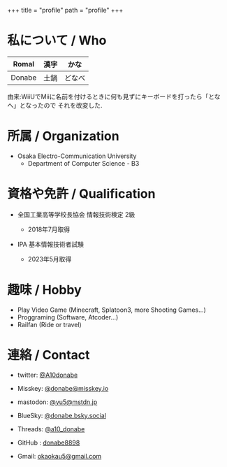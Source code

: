 +++
title = "profile"
path = "profile"
+++

# 私について / Who

|Romal|漢字|かな|
|:-:|:--:|:--:|
|Donabe|土鍋|どなべ|

由来:WiiUでMiiに名前を付けるときに何も見ずにキーボードを打ったら「となへ」となったので
それを改変した.

# 所属 / Organization

- Osaka Electro-Communication University
    - Department of Computer Science - B3
# 資格や免許 / Qualification

- 全国工業高等学校長協会 情報技術検定 2級
    - 2018年7月取得

- IPA 基本情報技術者試験
    - 2023年5月取得


# 趣味 / Hobby

- Play Video Game (Minecraft, Splatoon3, more Shooting Games...)
- Proggraming (Software, Atcoder...)
- Railfan (Ride or travel)

# 連絡 / Contact

- twitter: [@A10donabe](https://twitter.com/A10donabe)

- Misskey: [@donabe@misskey.io](https://misskey.io/@donabe)

- mastodon: [@yu5@mstdn.jp](https://mstdn.jp/@yu5)

- BlueSky: [@donabe.bsky.social](https://bsky.app/profile/donabe.bsky.social)

- Threads: [@a10_donabe](https://www.threads.net/@a10_donabe)

- GitHub : [donabe8898](https://github.com/donabe8898)

- Gmail: [okaokau5@gmail.com](okaokau5@gmail.com)


